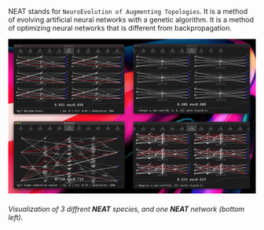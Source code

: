 NEAT stands for `NeuroEvolution of Augmenting Topologies`. It is a method of evolving artificial neural networks with a genetic algorithm. It is a method of optimizing neural networks that is different from backpropagation.

![network](./.github/assets/screen.jpg)
###### Visualization of 3 diffrent ***NEAT*** species, and one ***NEAT*** network (bottom left).
